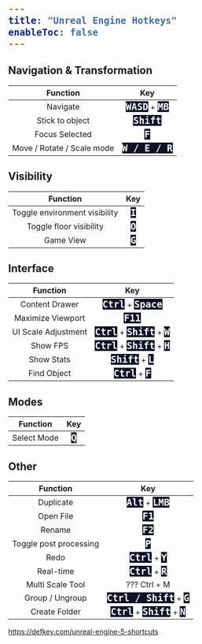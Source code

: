 ```yaml
---
title: "Unreal Engine Hotkeys"
enableToc: false
---
```

<style>
code { color: #FFFFFF; background: #0F1128; font-size: 19px; font-weight: bold; font-family: Consolas, monospace, monaco; }
@media screen and (max-width: 700px) {
table { margin-left: auto; margin-right: auto; }
h2, h3 { text-align: center; }
}
</style>

## Navigation & Transformation
|          Function          |          Key          |
| :------------------------: | :-------------------: |
|          Navigate          | **`WASD`** + **`MB`** |
|      Stick to object       |      **`Shift`**      |
|       Focus Selected       |        **`F`**        |
| Move / Rotate / Scale mode |    **`W / E / R`**    |


## Visibility
|           Function            |   Key   |
| :---------------------------: | :-----: |
| Toggle environment visibility | **`I`** |
|    Toggle floor visibility    | **`O`** |
|           Game View           | **`G`** |

## Interface
|      Function       |                Key                 |
| :-----------------: | :--------------------------------: |
|   Content Drawer    |      **`Ctrl`** + **`Space`**      |
|  Maximize Viewport  |             **`F11`**              |
| UI Scale Adjustment | **`Ctrl`** + **`Shift`** + **`W`** |
|      Show FPS       | **`Ctrl`** + **`Shift`** + **`H`** |
|     Show Stats      |       **`Shift`** + **`L`**        |
|     Find Object     |        **`Ctrl`** + **`F`**        |

## Modes
|  Function   |   Key   |
| :---------: | :-----: |
| Select Mode | **`Q`** |


## Other
|        Function        |                Key                 |
| :--------------------: | :--------------------------------: |
|       Duplicate        |       **`Alt`** + **`LMB`**        |
|       Open File        |              **`F1`**              |
|         Rename         |              **`F2`**              |
| Toggle post processing |              **`P`**               |
|          Redo          |        **`Ctrl`** + **`Y`**        |
|       Real-time        |        **`Ctrl`** + **`R`**        |
|    Multi Scale Tool    |            ??? Ctrl + M            |
|    Group / Ungroup     |    **`Ctrl / Shift`** + **`G`**    |
|     Create Folder      | **`Ctrl`** + **`Shift`** + **`N`** |



https://defkey.com/unreal-engine-5-shortcuts
